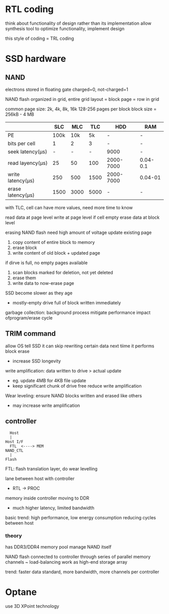 # RTL coding
think about functionality of design rather than its implementation
allow synthesis tool to optimize functionality, implement design 

this style of coding = TRL coding

# SSD hardware
## NAND
electrons stored in floating gate
charged=0, not-charged=1

NAND flash organized in grid, entire grid layout = block
page = row in grid

common page size: 2k, 4k, 8k, 16k
128-256 pages per block
block size = 256kB - 4 MB

|                   | SLC  | MLC  | TLC  | HDD       | RAM      |
|-------------------|------|------|------|-----------|----------|
| PE                | 100k | 10k  | 5k   | -         | -        |
| bits per cell     | 1    | 2    | 3    | -         | -        |
| seek latency(μs)  | -    | -    | -    | 9000      | -        |
| read layency(μs)  | 25   | 50   | 100  | 2000-7000 | 0.04-0.1 |
| write latency(μs) | 250  | 500  | 1500 | 2000-7000 | 0.04-01  |
| erase latency(μs) | 1500 | 3000 | 5000 | -         | -        |

with TLC, cell can have more values, need more time to know

read data at page level
write at page level if cell empty
erase data at block level

erasing NAND flash need high amount of voltage
update existing page
1. copy content of entire block to memory
2. erase block
3. write content of old block + updated page

if dirve is full, no empty pages available
1. scan blocks marked for deletion, not yet deleted
2. erase them
3. write data to now-erase page

SSD become slower as they age
- mostly-empty drive full of block written immediately

garbage collection: background process mitigate performance impact ofprogram/erase cycle

## TRIM command
allow OS tell SSD it can skip rewriting certain data next tiime it performs block erase
- increase SSD longevity

write amplification: data written to drive > actual update
- eg. update 4MB for 4KB file update
- keep significant chunk of drive free reduce write amplification

Wear leveling: ensure NAND blocks written and erased like others
- may increase write amplification

## controller
```
  Host
  |
Host I/F
  FTL  <----> MEM
NAND_CTL
  |
Flash
```
FTL: flash translation layer, do wear levelling

lane between host with controller
- RTL -> PROC

memory inside controller moving to DDR
- much higher latency, limited bandwidth

basic trend: high performance, low energy consumption
reducing cycles between host 

### theory
has DDR3/DDR4 memory pool manage NAND itself

NAND flash connected to controller through series of parallel memory channels
~ load-balancing work as high-end storage array

trend: faster data standard, more bandwidth, more channels per controller


# Optane
use 3D XPoint technology






